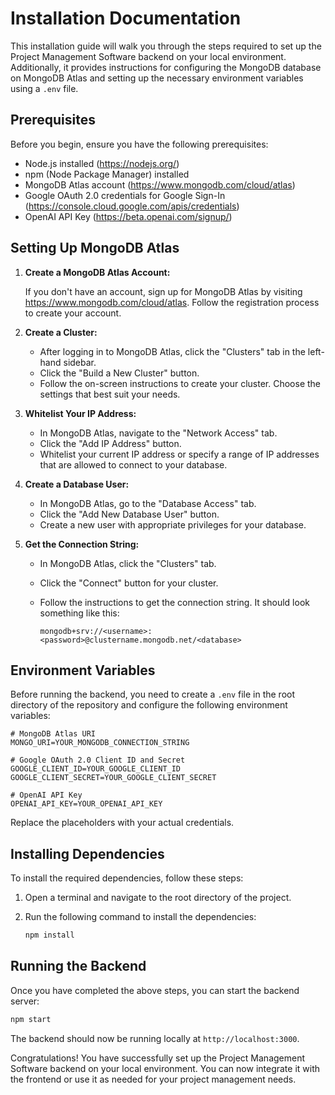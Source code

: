 # Installation Documentation

This installation guide will walk you through the steps required to set up the Project Management Software backend on your local environment. Additionally, it provides instructions for configuring the MongoDB database on MongoDB Atlas and setting up the necessary environment variables using a `.env` file.

## Prerequisites

Before you begin, ensure you have the following prerequisites:

- Node.js installed (https://nodejs.org/)
- npm (Node Package Manager) installed
- MongoDB Atlas account (https://www.mongodb.com/cloud/atlas)
- Google OAuth 2.0 credentials for Google Sign-In (https://console.cloud.google.com/apis/credentials)
- OpenAI API Key (https://beta.openai.com/signup/)

## Setting Up MongoDB Atlas

1. **Create a MongoDB Atlas Account:**

   If you don't have an account, sign up for MongoDB Atlas by visiting https://www.mongodb.com/cloud/atlas. Follow the registration process to create your account.

2. **Create a Cluster:**

   - After logging in to MongoDB Atlas, click the "Clusters" tab in the left-hand sidebar.
   - Click the "Build a New Cluster" button.
   - Follow the on-screen instructions to create your cluster. Choose the settings that best suit your needs.

3. **Whitelist Your IP Address:**

   - In MongoDB Atlas, navigate to the "Network Access" tab.
   - Click the "Add IP Address" button.
   - Whitelist your current IP address or specify a range of IP addresses that are allowed to connect to your database.

4. **Create a Database User:**

   - In MongoDB Atlas, go to the "Database Access" tab.
   - Click the "Add New Database User" button.
   - Create a new user with appropriate privileges for your database.

5. **Get the Connection String:**

   - In MongoDB Atlas, click the "Clusters" tab.
   - Click the "Connect" button for your cluster.
   - Follow the instructions to get the connection string. It should look something like this:

     ```
     mongodb+srv://<username>:<password>@clustername.mongodb.net/<database>
     ```

## Environment Variables

Before running the backend, you need to create a `.env` file in the root directory of the repository and configure the following environment variables:

```env
# MongoDB Atlas URI
MONGO_URI=YOUR_MONGODB_CONNECTION_STRING

# Google OAuth 2.0 Client ID and Secret
GOOGLE_CLIENT_ID=YOUR_GOOGLE_CLIENT_ID
GOOGLE_CLIENT_SECRET=YOUR_GOOGLE_CLIENT_SECRET

# OpenAI API Key
OPENAI_API_KEY=YOUR_OPENAI_API_KEY
```

Replace the placeholders with your actual credentials.

## Installing Dependencies

To install the required dependencies, follow these steps:

1. Open a terminal and navigate to the root directory of the project.

2. Run the following command to install the dependencies:

   ```bash
   npm install
   ```

## Running the Backend

Once you have completed the above steps, you can start the backend server:

```bash
npm start
```

The backend should now be running locally at `http://localhost:3000`.

Congratulations! You have successfully set up the Project Management Software backend on your local environment. You can now integrate it with the frontend or use it as needed for your project management needs.
